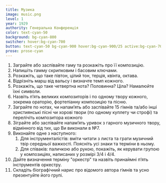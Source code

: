 ```yaml
---
title: Музика
image: music.png
level: 1
year: 1929
authority: Генеральна Конференція
color: text-cyan-50
background: bg-cyan-800
switcher: hover:bg-cyan-700
button: text-cyan-50 bg-cyan-900 hover:bg-cyan-900/25 active:bg-cyan-700
prose: prose-cyan
---
```


1. Заграйте або заспівайте гаму та розкажіть про її композицію.
2. Напишіть гамму скрипковим і басовим ключами.
3. Розкажіть, що таке півтон, цілий тон, терція, квінта, октава.
4. Відрізніть марш від вальсу і визначте темп кожного.
5. Розкажіть, що таке четвертна нота? Половинна? Ціла? Намалюйте їхні символи.
6. Назвіть п’ять великих композиторів і по одному твору кожного, зокрема ораторію, фортепіанну композицію та пісню.
7. Заграйте по нотах, чи напамʼять або заспівайте 15 гімнів та/або інші християнські пісні чи хорові твори (по одному куплету чи строфі) та перелічіть композитора кожного
8. Зіграйте або заспівайте напамʼять уривок з гарного музичного твору, відмінного від тих, що Ви виконали в №7.
9. Виконайте одне з наступного:
   1. Для інструменталістів: вміти читати з листа та грати музичний твір середньої важкості. Поясніть усі знаки та терміни в ньому.
   2. Для співаків: паличкою або рукою, покажіть, як керувати групою у композиціях, написаних у розмірі 3/4 і 4/4.
10. Дайте визначення терміну "оркестр" та назвіть принаймні п’ять інструментів оркестру.
11. Складіть біографічний нарис про відомого автора гімнів та усно презентуйте його групі.
